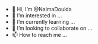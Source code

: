 - 👋 Hi, I’m @NaimaDouida
- 👀 I’m interested in ...
- 🌱 I’m currently learning ...
- 💞️ I’m looking to collaborate on ...
- 📫 How to reach me ...

<!---
NaimaDouida/NaimaDouida is a ✨ special ✨ repository because its `README.md` (this file) appears on your GitHub profile.
You can click the Preview link to take a look at your changes.
--->
